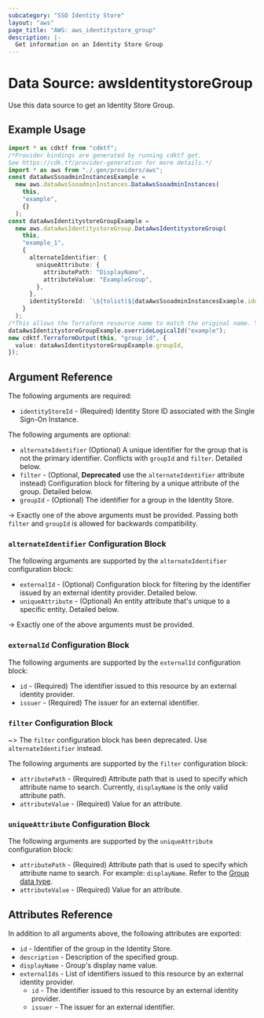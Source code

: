 ```yaml
---
subcategory: "SSO Identity Store"
layout: "aws"
page_title: "AWS: aws_identitystore_group"
description: |-
  Get information on an Identity Store Group
---
```


# Data Source: awsIdentitystoreGroup

Use this data source to get an Identity Store Group.

## Example Usage

```typescript
import * as cdktf from "cdktf";
/*Provider bindings are generated by running cdktf get.
See https://cdk.tf/provider-generation for more details.*/
import * as aws from "./.gen/providers/aws";
const dataAwsSsoadminInstancesExample =
  new aws.dataAwsSsoadminInstances.DataAwsSsoadminInstances(
    this,
    "example",
    {}
  );
const dataAwsIdentitystoreGroupExample =
  new aws.dataAwsIdentitystoreGroup.DataAwsIdentitystoreGroup(
    this,
    "example_1",
    {
      alternateIdentifier: {
        uniqueAttribute: {
          attributePath: "DisplayName",
          attributeValue: "ExampleGroup",
        },
      },
      identityStoreId: `\${tolist(${dataAwsSsoadminInstancesExample.identityStoreIds})[0]}`,
    }
  );
/*This allows the Terraform resource name to match the original name. You can remove the call if you don't need them to match.*/
dataAwsIdentitystoreGroupExample.overrideLogicalId("example");
new cdktf.TerraformOutput(this, "group_id", {
  value: dataAwsIdentitystoreGroupExample.groupId,
});

```

## Argument Reference

The following arguments are required:

* `identityStoreId` - (Required) Identity Store ID associated with the Single Sign-On Instance.

The following arguments are optional:

* `alternateIdentifier` (Optional) A unique identifier for the group that is not the primary identifier. Conflicts with `groupId` and `filter`. Detailed below.
* `filter` - (Optional, **Deprecated** use the `alternateIdentifier` attribute instead) Configuration block for filtering by a unique attribute of the group. Detailed below.
* `groupId` - (Optional) The identifier for a group in the Identity Store.

\-> Exactly one of the above arguments must be provided. Passing both `filter` and `groupId` is allowed for backwards compatibility.

### `alternateIdentifier` Configuration Block

The following arguments are supported by the `alternateIdentifier` configuration block:

* `externalId` - (Optional) Configuration block for filtering by the identifier issued by an external identity provider. Detailed below.
* `uniqueAttribute` - (Optional) An entity attribute that's unique to a specific entity. Detailed below.

\-> Exactly one of the above arguments must be provided.

### `externalId` Configuration Block

The following arguments are supported by the `externalId` configuration block:

* `id` - (Required) The identifier issued to this resource by an external identity provider.
* `issuer` - (Required) The issuer for an external identifier.

### `filter` Configuration Block

\~> The `filter` configuration block has been deprecated. Use `alternateIdentifier` instead.

The following arguments are supported by the `filter` configuration block:

* `attributePath` - (Required) Attribute path that is used to specify which attribute name to search. Currently, `displayName` is the only valid attribute path.
* `attributeValue` - (Required) Value for an attribute.

### `uniqueAttribute` Configuration Block

The following arguments are supported by the `uniqueAttribute` configuration block:

* `attributePath` - (Required) Attribute path that is used to specify which attribute name to search. For example: `displayName`. Refer to the [Group data type](https://docs.aws.amazon.com/singlesignon/latest/IdentityStoreAPIReference/API_Group.html).
* `attributeValue` - (Required) Value for an attribute.

## Attributes Reference

In addition to all arguments above, the following attributes are exported:

* `id` - Identifier of the group in the Identity Store.
* `description` - Description of the specified group.
* `displayName` - Group's display name value.
* `externalIds` - List of identifiers issued to this resource by an external identity provider.
  * `id` - The identifier issued to this resource by an external identity provider.
  * `issuer` - The issuer for an external identifier.

